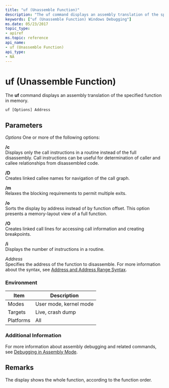 ```yaml
---
title: "uf (Unassemble Function)"
description: "The uf command displays an assembly translation of the specified function in memory."
keywords: ["uf (Unassemble Function) Windows Debugging"]
ms.date: 05/23/2017
topic_type:
- apiref
ms.topic: reference
api_name:
- uf (Unassemble Function)
api_type:
- NA
---
```


# uf (Unassemble Function)


The **uf** command displays an assembly translation of the specified function in memory.

```dbgcmd
uf [Options] Address
```

## <span id="ddk_cmd_unassemble_function_dbg"></span><span id="DDK_CMD_UNASSEMBLE_FUNCTION_DBG"></span>Parameters


*Options*
One or more of the following options:

<span id="_c"></span><span id="_C"></span>**/c**  
Displays only the call instructions in a routine instead of the full disassembly. Call instructions can be useful for determination of caller and callee relationships from disassembled code.

<span id="_D"></span><span id="_d"></span>**/D**  
Creates linked callee names for navigation of the call graph.

<span id="_m"></span><span id="_M"></span>**/m**  
Relaxes the blocking requirements to permit multiple exits.

<span id="_o"></span><span id="_O"></span>**/o**  
Sorts the display by address instead of by function offset. This option presents a memory-layout view of a full function.

<span id="_O"></span><span id="_o"></span>**/O**  
Creates linked call lines for accessing call information and creating breakpoints.

<span id="_i"></span><span id="_I"></span>**/i**  
Displays the number of instructions in a routine.

<span id="_______Address______"></span><span id="_______address______"></span><span id="_______ADDRESS______"></span> *Address*   
Specifies the address of the function to disassemble. For more information about the syntax, see [Address and Address Range Syntax](address-and-address-range-syntax.md).

### Environment

|  Item  | Description          |
|--------|----------------------|
|Modes   |User mode, kernel mode|
|Targets |Live, crash dump      |
|Platforms|All                  |

 

### Additional Information

For more information about assembly debugging and related commands, see [Debugging in Assembly Mode](../debugger/debugging-in-assembly-mode.md).

## Remarks

The display shows the whole function, according to the function order.

 

 






